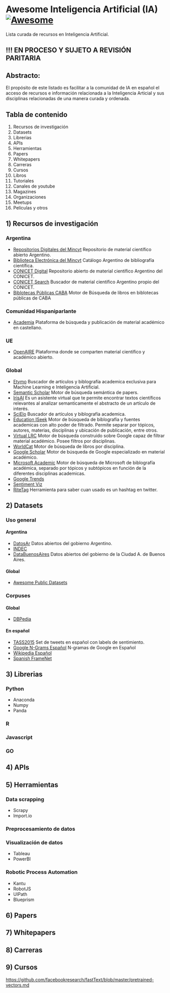 # Awesome Inteligencia Artificial (IA) [![Awesome](https://awesome.re/badge.svg)](https://awesome.re)

Lista curada de recursos en Inteligencia Artificial.

##  !!! EN PROCESO Y SUJETO A REVISIÓN PARITARIA


## Abstracto:

El propósito de este listado es facilitar a la comunidad de IA en español el acceso de recursos e información relacionada a la Inteligencia Articial y sus disciplinas relacionadas de una manera curada y ordenada.


## Tabla de contenido

1. Recursos de investigación
2. Datasets
3. Librerias
4. APIs
5. Herramientas
6. Papers
7. Whitepapers
8. Carreras
9. Cursos
10. Libros
11. Tutoriales
12. Canales de youtube
13. Magazines
14. Organizaciones
15. Meetups
16. Películas y otros

## 1) Recursos de investigación

### Argentina
* [Repositorios Digitales del Mincyt](http://repositoriosdigitales.mincyt.gob.ar:8380/dnet-web-generic/) Repositorio de material científico abierto Argentino.
* [Biblioteca Electrónica del Mincyt](http://www.biblioteca.mincyt.gob.ar/) Catálogo Argentino de bibliografía científica.
* [CONICET Digital](http://ri.conicet.gov.ar/) Repositorio abierto de material científico Argentino del CONICET.
* [CONICET Search](http://www.conicet.gov.ar/new_scp/advancedsearch.php) Buscador de material científico Argentino propio del CONICET.
* [Biblotecas Públicas CABA](http://catalogo.bibliotecas.gob.ar/pergamo/opac/cgi-bin/pgopac.cgi?form%3Fdefault) Motor de Búsqueda de libros en biblotecas públicas de CABA

### Comunidad Hispaniparlante
* [Academia](https://www.academia.edu/) Plataforma de búsqueda y publicación de material académico en castellano.

### UE
* [OpenAIRE](https://www.openaire.eu) Plataforma donde se comparten material científico y académico abierto.

### Global
* [Etymo](https://etymo.io/) Buscador de artículos y biblografía academica exclusiva para Machine Learning e Inteligencia Artificial.
* [Semantic Scholar](https://www.semanticscholar.org/) Motor de búsqueda semántica de papers.
* [IrisAI](https://iris.ai/) Es un asistente virtual que te permite encontrar textos científicos relevantes al analizar semanticamente el abstracto de un artículo de interés.
* [SciElo](https://search.scielo.org/) Buscador de artículos y biblografía academica.
* [Education ISeek](http://education.iseek.com/#/education) Motor de búsqueda de biblografía y fuentes academicas con alto poder de filtrado. Permite separar por tópicos, autores, materias, disciplinas y ubicación de publicación, entre otros.
* [Virtual LRC](http://www.virtuallrc.com/) Motor de búsqueda construido sobre Google capaz de filtrar material académico. Posee filtros por disciplinas.
* [WorldCat](https://www.worldcat.org/) Motor de búsqueda de libros por disciplina.
* [Google Scholar](https://scholar.google.com/) Motor de búsqueda de Google especializado en material académico.
* [Microsoft Academic](https://academic.microsoft.com/) Motor de búsqueda de Microsoft de biblografía académica, separado por tópicos y subtópicos en función de la diferentes disciplinas academicas.
* [Google Trends](https://trends.google.com)
* [Sentiment Viz](https://trends.google.com)
* [RiteTag](https://ritetag.com/hashtag-search?lipi=urn%3Ali%3Apage%3Ad_flagship3_pulse_read%3BUzj%2FlpmvQDyupLpsYHGS7w%3D%3D) Herramienta para saber cuan usado es un hashtag en twitter.



## 2) Datasets

### Uso general

#### Argentina
* [DatosAr](http://datos.gob.ar/) Datos abiertos del gobierno Argentino.
* [INDEC](https://www.indec.gov.ar/) 
* [DataBuenosAires](https://data.buenosaires.gob.ar/) Datos abiertos del gobierno de la Ciudad A. de Buenos Aires.

#### Global

* [Awesome Public Datasets](https://github.com/caesar0301/awesome-public-datasets) 

### Corpuses

#### Global
* [DBPedia](http://wiki.dbpedia.org/Datasets) 

#### En español
* [TASS2015](http://www.sepln.org/workshops/tass/tass_data/download.php) Set de tweets en español con labels de sentimiento.
* [Google N-Grams Español](https://aws.amazon.com/es/datasets/google-books-ngrams/) N-gramas de Google en Español
* [Wikipedia Español](https://es.wikipedia.org/wiki/Wikipedia:Descargas)
* [Spanish FrameNet](http://spanishfn.org/corpus)

## 3) Librerias

### Python

* Anaconda
* Numpy
* Panda


### R

### Javascript

### GO

## 4) APIs

## 5) Herramientas

### Data scrapping 
* Scrapy
* Import.io

### Preprocesamiento de datos

### Visualización de datos

* Tableau
* PowerBI

### Robotic Process Automation
* Kantu
* RobotJS
* UIPath
* Blueprism

## 6) Papers

## 7) Whitepapers

## 8) Carreras

## 9) Cursos

https://github.com/facebookresearch/fastText/blob/master/pretrained-vectors.md

